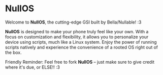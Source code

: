 # NullOS
Welcome to **NullOS**, the cutting-edge GSI built by Bella/Nullable! :3

**NullOS** is designed to make your phone truly feel like your own. With a focus on customization and flexibility, it allows you to personalize your device using scripts, much like a Linux system. Enjoy the power of running scripts natively and experience the convenience of a rooted OS right out of the box.

Friendly Reminder: Feel free to fork **NullOS** – just make sure to give credit where it's due, or ELSE!! :3
